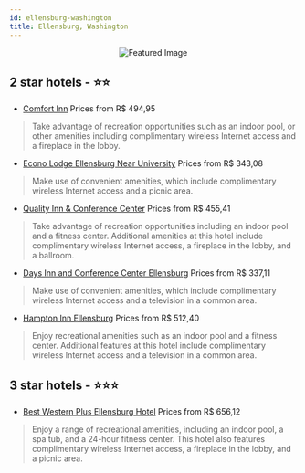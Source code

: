 ```yaml
---
id: ellensburg-washington
title: Ellensburg, Washington
---
```


<center><img src="https://i.travelapi.com/hotels/1000000/50000/43200/43101/35c9390d_z.jpg" alt="Featured Image" /></center>


##  2 star hotels - ⭐️⭐️

-    [Comfort Inn](https://us.hurb.com/hotels/ellensburg/comfort-inn-JNP-JP003423?cmp=18055) Prices from R$ 494,95
   > Take advantage of recreation opportunities such as an indoor pool, or other amenities including complimentary wireless Internet access and a fireplace in the lobby.
-    [Econo Lodge Ellensburg Near University](https://us.hurb.com/hotels/ellensburg/econo-lodge-ellensburg-near-university-JNP-JP310430?cmp=18055) Prices from R$ 343,08
   > Make use of convenient amenities, which include complimentary wireless Internet access and a picnic area.
-    [Quality Inn & Conference Center](https://us.hurb.com/hotels/ellensburg/quality-inn-conference-center-JNP-JP053753?cmp=18055) Prices from R$ 455,41
   > Take advantage of recreation opportunities including an indoor pool and a fitness center. Additional amenities at this hotel include complimentary wireless Internet access, a fireplace in the lobby, and a ballroom.
-    [Days Inn and Conference Center Ellensburg](https://us.hurb.com/hotels/ellensburg/days-inn-and-conference-center-ellensburg-JNP-JP071120?cmp=18055) Prices from R$ 337,11
   > Make use of convenient amenities, which include complimentary wireless Internet access and a television in a common area.
-    [Hampton Inn Ellensburg](https://us.hurb.com/hotels/ellensburg/hampton-inn-ellensburg-JNP-JP053759?cmp=18055) Prices from R$ 512,40
   > Enjoy recreational amenities such as an indoor pool and a fitness center. Additional features at this hotel include complimentary wireless Internet access and a television in a common area.

##  3 star hotels - ⭐️⭐️⭐️

-    [Best Western Plus Ellensburg Hotel](https://us.hurb.com/hotels/ellensburg/best-western-plus-ellensburg-hotel-JNP-JP071119?cmp=18055) Prices from R$ 656,12
   > Enjoy a range of recreational amenities, including an indoor pool, a spa tub, and a 24-hour fitness center. This hotel also features complimentary wireless Internet access, a fireplace in the lobby, and a picnic area.
